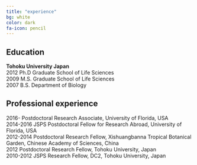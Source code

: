 ```yaml
---
title: "experience"
bg: white
color: dark
fa-icon: pencil
---
```

## Education
**Tohoku University Japan**  
2012 Ph.D Graduate School of Life Sciences  
2009 M.S. Graduate School of Life Sciences  
2007 B.S. Department of Biology  

## Professional experience
2016- Postdoctoral Research Associate, University of Florida, USA  
2014-2016 JSPS Postdoctoral Fellow for Research Abroad, University of Florida, USA  
2012-2014 Postdoctoral Research Fellow, Xishuangbanna Tropical Botanical Garden, Chinese Academy of Sciences, China  
2012 Postdoctoral Research Fellow, Tohoku University, Japan  
2010-2012 JSPS Research Fellow, DC2, Tohoku University, Japan
